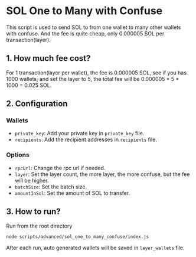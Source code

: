 # SOL One to Many with Confuse

This script is used to send SOL to from one wallet to many other wallets with confuse. And the fee is quite cheap, only 0.000005 SOL per transaction(layer).

## 1. How much fee cost?

For 1 transaction(layer per wallet), the fee is 0.000005 SOL, see if you has 1000 wallets, and set the layer to 5, the total fee will be 0.000005 * 5 * 1000 = 0.025 SOL.

## 2. Configuration

### Wallets

- `private_key`: Add your private key in `private_key` file.
- `recipients`: Add the recipient addresses in `recipients` file.

### Options

- `rpcUrl`: Change the rpc url if needed.
- `layer`: Set the layer count, the more layer, the more confuse, but the fee will be higher.
- `batchSize`: Set the batch size.
- `amountInSol`: Set the amount of SOL to transfer.

## 3. How to run?

Run from the root directory

```bash
node scripts/advanced/sol_one_to_many_confuse/index.js
```

After each run, auto generated wallets will be saved in `layer_wallets` file.
